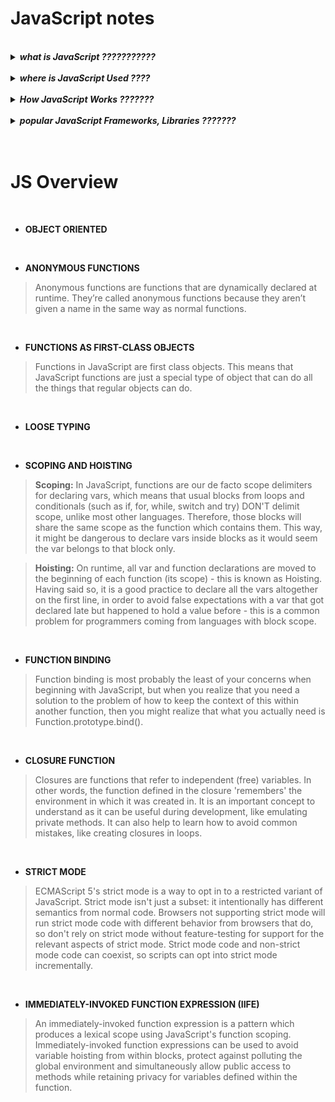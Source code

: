 # JavaScript notes


<br/>


<details>
	<summary> <b><em> what is JavaScript ??????????? </em></b> </summary>
<p>

<b><em>Answer:</em></b>
	
	
</p>
</details>

<br/>

<details>
	<summary> <b><em> where is JavaScript Used ???? </em></b> </summary>
<p>

<b><em>Answer:</em></b>
	
	
</p>
</details>

<br/>

<details>
	<summary> <b><em> How JavaScript Works ??????? </em></b> </summary>
<p>

<b><em>Answer:</em></b>
	
	
</p>
</details>

<br/>

<details>
	<summary> <b><em> popular JavaScript Frameworks, Libraries ??????? </em></b> </summary>
<p>

<b><em>Answer:</em></b>
	
	
</p>
</details>


<br/>


<br/>


# JS Overview

<br/>

- <b>OBJECT ORIENTED</b>


<br/>

- <b>ANONYMOUS FUNCTIONS</b>
> Anonymous functions are functions that are dynamically declared at runtime. They’re called anonymous functions because they aren’t given a name in the same way as normal functions.

<br/>

- <b>FUNCTIONS AS FIRST-CLASS OBJECTS</b>
> Functions in JavaScript are first class objects. This means that JavaScript functions are just a special type of object that can do all the things that regular objects can do.

<br/>

- <b>LOOSE TYPING </b>

<br/>

- <b>SCOPING AND HOISTING </b>
> <b>Scoping:</b> In JavaScript, functions are our de facto scope delimiters for declaring vars, which means that usual blocks from loops and conditionals (such as if, for, while, switch and try) DON'T delimit scope, unlike most other languages. Therefore, those blocks will share the same scope as the function which contains them. This way, it might be dangerous to declare vars inside blocks as it would seem the var belongs to that block only.

><b>Hoisting:</b> On runtime, all var and function declarations are moved to the beginning of each function (its scope) - this is known as Hoisting. Having said so, it is a good practice to declare all the vars altogether on the first line, in order to avoid false expectations with a var that got declared late but happened to hold a value before - this is a common problem for programmers coming from languages with block scope.

<br/>

- <b>FUNCTION BINDING</b>
> Function binding is most probably the least of your concerns when beginning with JavaScript, but when you realize that you need a solution to the problem of how to keep the context of this within another function, then you might realize that what you actually need is Function.prototype.bind().

<br/>

- <b>CLOSURE FUNCTION</b>
> Closures are functions that refer to independent (free) variables. In other words, the function defined in the closure 'remembers' the environment in which it was created in. It is an important concept to understand as it can be useful during development, like emulating private methods. It can also help to learn how to avoid common mistakes, like creating closures in loops.

<br/>

- <b>STRICT MODE</b>
> ECMAScript 5's strict mode is a way to opt in to a restricted variant of JavaScript. Strict mode isn't just a subset: it intentionally has different semantics from normal code. Browsers not supporting strict mode will run strict mode code with different behavior from browsers that do, so don't rely on strict mode without feature-testing for support for the relevant aspects of strict mode. Strict mode code and non-strict mode code can coexist, so scripts can opt into strict mode incrementally.

<br/>

- <b>IMMEDIATELY-INVOKED FUNCTION EXPRESSION (IIFE)</b>
> An immediately-invoked function expression is a pattern which produces a lexical scope using JavaScript's function scoping. Immediately-invoked function expressions can be used to avoid variable hoisting from within blocks, protect against polluting the global environment and simultaneously allow public access to methods while retaining privacy for variables defined within the function.



